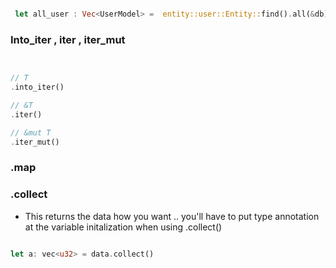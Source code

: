 

```rs

 let all_user : Vec<UserModel> =  entity::user::Entity::find().all(&db).await.unwrap().into_iter().map(|item|UserModel::new(item)).collect();


```



### Into_iter , iter , iter_mut 

```rs 


// T
.into_iter()

// &T
.iter()

// &mut T
.iter_mut()


```


### .map 


### .collect

- This returns the data how you want .. you'll have to put type annotation at the variable initalization when using .collect() 

```rs

let a: vec<u32> = data.collect()

```


